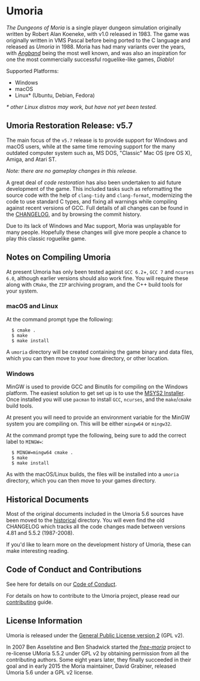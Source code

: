 # Umoria

_The Dungeons of Moria_ is a single player dungeon simulation originally
written by Robert Alan Koeneke, with v1.0 released in 1983. The game was
originally written in VMS Pascal before being ported to the C language and
released as _Umoria_ in 1988. Moria has had many variants over the years, with
[_Angband_](http://rephial.org/) being the most well known, and was also an
inspiration for one the most commercially successful roguelike-like games,
_Diablo_!

Supported Platforms:

  - Windows
  - macOS
  - Linux* (Ubuntu, Debian, Fedora)

_* other Linux distros may work, but have not yet been tested._


## Umoria Restoration Release: v5.7

The main focus of the `v5.7` release is to provide support for Windows and
macOS users, while at the same time removing support for the many outdated
computer system such as, MS DOS, "Classic" Mac OS (pre OS X), Amiga, and
Atari ST.

_Note: there are no gameplay changes in this release._

A great deal of _code restoration_ has also been undertaken to aid future
development of the game. This included tasks such as reformatting the source
code with the help of `clang-tidy` and `clang-format`, modernizing the code
to use standard C types, and fixing all warnings while compiling against recent
versions of GCC. Full details of all changes can be found in the
[CHANGELOG](CHANGELOG.md), and by browsing the commit history.

Due to its lack of Windows and Mac support, Moria was unplayable for many
people. Hopefully these changes will give more people a chance to play this
classic roguelike game.


## Notes on Compiling Umoria

At present Umoria has only been tested against `GCC 6.2`+, `GCC 7` and `ncurses 6.0`,
although earlier versions should also work fine. You will require these along
with `CMake`, the `ZIP` archiving program, and the C++ build tools for your
system.


### macOS and Linux

At the command prompt type the following:

```
  $ cmake .
  $ make
  $ make install
```

A `umoria` directory will be created containing the game binary and data files,
which you can then move to your `home` directory, or other location.


### Windows

MinGW is used to provide GCC and Binutils for compiling on the Windows platform.
The easiest solution to get set up is to use the [MSYS2 Installer](http://msys2.github.io/).
Once installed you will use `pacman` to install `GCC`, `ncurses`, and the
`make`/`cmake` build tools.

At present you will need to provide an environment variable for the MinGW system
you are compiling on. This will be either `mingw64` or `mingw32`.

At the command prompt type the following, being sure to add the correct label
to `MINGW=`:

```
  $ MINGW=mingw64 cmake .
  $ make
  $ make install
```

As with the macOS/Linux builds, the files will be installed into a `umoria`
directory, which you can then move to your games directory.


## Historical Documents

Most of the original documents included in the Umoria 5.6 sources have been
moved to the [historical](historical/) directory. You will even find the old
CHANGELOG which tracks all the code changes made between versions 4.81 and
5.5.2 (1987-2008).

If you'd like to learn more on the development history of Umoria, these can
make interesting reading.


## Code of Conduct and Contributions

See here for details on our [Code of Conduct](CODE_OF_CONDUCT.md).

For details on how to contribute to the Umoria project, please read our
[contributing](CONTRIBUTING.md) guide.


## License Information

Umoria is released under the [General Public License version 2](LICENSE) (GPL v2).

In 2007 Ben Asselstine and Ben Shadwick started the
[_free-moria_](http://free-moria.sourceforge.net/) project to re-license
UMoria 5.5.2 under GPL v2 by obtaining permission from all the contributing
authors. Some eight years later, they finally succeeded in their goal and in
early 2015 the Moria maintainer, David Grabiner, released Umoria 5.6 under a
GPL v2 license.
